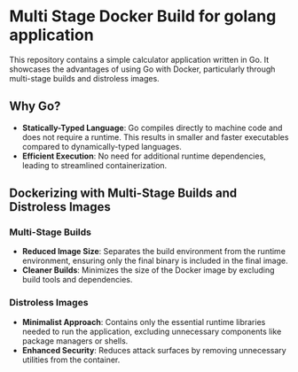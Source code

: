 # Multi Stage Docker Build for golang application

This repository contains a simple calculator application written in Go. It showcases the advantages of using Go with Docker, particularly through multi-stage builds and distroless images.

## Why Go?

- **Statically-Typed Language**: Go compiles directly to machine code and does not require a runtime. This results in smaller and faster executables compared to dynamically-typed languages.
- **Efficient Execution**: No need for additional runtime dependencies, leading to streamlined containerization.

## Dockerizing with Multi-Stage Builds and Distroless Images

### Multi-Stage Builds

- **Reduced Image Size**: Separates the build environment from the runtime environment, ensuring only the final binary is included in the final image.
- **Cleaner Builds**: Minimizes the size of the Docker image by excluding build tools and dependencies.

### Distroless Images

- **Minimalist Approach**: Contains only the essential runtime libraries needed to run the application, excluding unnecessary components like package managers or shells.
- **Enhanced Security**: Reduces attack surfaces by removing unnecessary utilities from the container.
